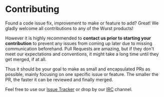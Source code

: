 # Contributing

Found a code issue fix, improvement to make or feature to add?
Great! We gladly welcome all contributions to any of the Wurst products!

However it is highly recommended to **contact us prior to starting your contribution** 
to prevent any issues from coming up later due to missing communication beforehand.
Pull Requests are amazing, but if they don't meet our expectations and conventions, 
it might take a long time until they get merged, if at all.

Thus it should be your goal to make as small and encapsulated PRs as possible, mainly focusing on one specific issue or feature.
The smaller the PR, the faster it can be reviewed and finally merged.

Feel free to use our [Issue Tracker](https://github.com/wurstscript/WurstScript/issues) or drop by our [IRC](https://webchat.quakenet.org/?channels=#inwc.de-maps) channel.
